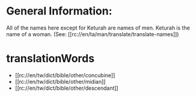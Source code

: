 # General Information:

All of the names here except for Keturah are names of men. Keturah is the name of a woman. (See: [[rc://en/ta/man/translate/translate-names]])

# translationWords

* [[rc://en/tw/dict/bible/other/concubine]]
* [[rc://en/tw/dict/bible/other/midian]]
* [[rc://en/tw/dict/bible/other/descendant]]